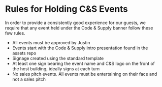 # Rules for Holding C&S Events

In order to provide a consistently good experience for our guests, we require
that any event held under the Code & Supply banner follow these few rules.

- All events must be approved by Justin
- Events start with the Code & Supply intro presentation found in the assets
  repo
- Signage created using the standard template
- At least one sign bearing the event name and C&S logo on the front of the
  host building, ideally signs at each turn
- No sales pitch events. All events must be entertaining on their face and
  not a sales pitch
